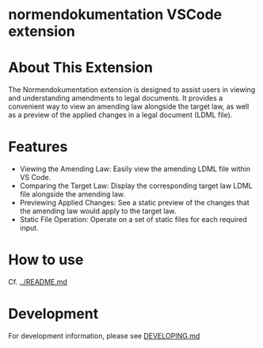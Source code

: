 # normendokumentation VSCode extension

# About This Extension

The Normendokumentation extension is designed to assist users in viewing and understanding amendments to legal documents. It provides a convenient way to view an amending law alongside the target law, as well as a preview of the applied changes in a legal document (LDML file).

# Features

- Viewing the Amending Law: Easily view the amending LDML file within VS Code.
- Comparing the Target Law: Display the corresponding target law LDML file alongside the amending law.
- Previewing Applied Changes: See a static preview of the changes that the amending law would apply to the target law.
- Static File Operation: Operate on a set of static files for each required input.

# How to use

Cf. [../README.md](../README.md)

# Development

For development information, please see [DEVELOPING.md](https://github.com/digitalservicebund/ris-norms/blob/main/vscode-extension/DEVELOPING.md)
